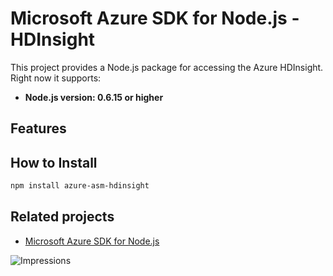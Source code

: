 # Microsoft Azure SDK for Node.js - HDInsight

This project provides a Node.js package for accessing the Azure HDInsight. Right now it supports:
- **Node.js version: 0.6.15 or higher**

## Features


## How to Install

```bash
npm install azure-asm-hdinsight
```

## Related projects

- [Microsoft Azure SDK for Node.js](https://github.com/WindowsAzure/azure-sdk-for-node)


![Impressions](https://azure-sdk-impressions.azurewebsites.net/api/impressions/azure-sdk-for-node%2Flib%2Fservices%2Fhdinsight%2FREADME.png)
